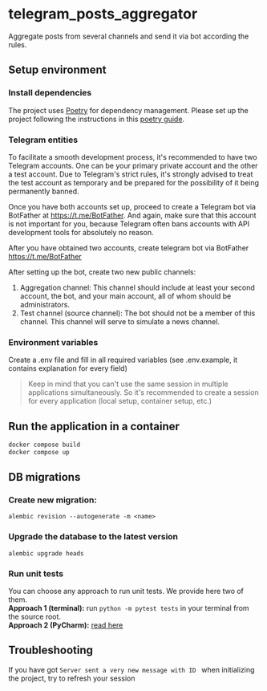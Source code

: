 # telegram_posts_aggregator

Aggregate posts from several channels and send it via bot according the rules.

## Setup environment

### Install dependencies

The project uses [Poetry](https://python-poetry.org/)  for dependency management. Please set up the project following the instructions in this [poetry guide](https://python-poetry.org/docs/basic-usage/#initialising-a-pre-existing-project).

### Telegram entities

To facilitate a smooth development process, it's recommended to have two Telegram accounts. One can be your primary
private account and the other a test account. Due to Telegram's strict rules, it's strongly advised to treat the test
account as temporary and be prepared for the possibility of it being permanently banned.

Once you have both accounts set up, proceed to create a Telegram bot via BotFather at https://t.me/BotFather.
And again, make sure that this account is not important for you, because Telegram often bans accounts with API
development tools for absolutely no reason.

After you have obtained two accounts, create telegram bot via BotFather https://t.me/BotFather

After setting up the bot, create two new public channels: <br/>

1. Aggregation channel: This channel should include at least your second account, the bot, and your main account, all of
   whom should be administrators.
2. Test channel (source channel): The bot should not be a member of this channel. This channel will serve to simulate a
   news channel.

### Environment variables

Create a .env file and fill in all required variables (see .env.example, it contains explanation for every field)
> Keep in mind that you can't use the same session in multiple applications simultaneously. So it's recommended to
> create a session for every application (local setup, container setup, etc.)

## Run the application in a container

```sh
docker compose build
docker compose up
```

## DB migrations

### Create new migration:

`alembic revision --autogenerate -m <name>`

### Upgrade the database to the latest version

`alembic upgrade heads`

### Run unit tests

You can choose any approach to run unit tests. We provide here two of them. <br>
**Approach 1 (terminal):** run `python -m pytest tests` in your terminal from the source root. <br>
**Approach 2 (PyCharm):** [read here](https://www.jetbrains.com/help/pycharm/testing.html)


## Troubleshooting
If you have got ```Server sent a very new message with ID ``` when initializing the project, try to refresh your session
